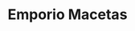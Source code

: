 ---
title: "Emporio Macetas"
url: /ciudad-autonoma-de-buenos-aires/emporio-macetas/
shop: Allgemein
---